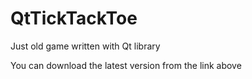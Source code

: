 # QtTickTackToe
Just old game written with Qt library

You can download the latest version from the link above
